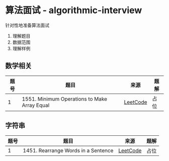 # 算法面试 - algorithmic-interview

针对性地准备算法面试

1. 理解题目
2. 数据范围
3. 理解样例

## 数学相关

| 题号  | 题目                                           | 来源                                                                                | 题解  |
|-----|----------------------------------------------|-----------------------------------------------------------------------------------|-----|
| 1   | 1551. Minimum Operations to Make Array Equal | [LeetCode](https://leetcode.com/problems/minimum-operations-to-make-array-equal/) | 占位  |


## 字符串


| 题号  | 题目                                  | 来源                                                                       | 题解  |
|-----|-------------------------------------|--------------------------------------------------------------------------|-----|
| 1   | 1451. Rearrange Words in a Sentence | [LeetCode](https://leetcode.com/problems/rearrange-words-in-a-sentence/) | 占位  |

